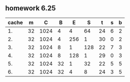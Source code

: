 ## homework 6.25

| cache |  m  |  C  |  B  |  E  |  S  |  t  |  s  |  b  |
|-------|-----|-----|-----|-----|-----|-----|-----|-----|
|1.		| 32  | 1024|  4  |  4  |  64 |  24 |  6  |  2  |
|2.		| 32  | 1024|  4  | 256 |  1  |  30 |  0  |  2  |
|3.		| 32  | 1024|  8  |  1  | 128 |  22 |  7  |  3  |
|4.		| 32  | 1024|  8  | 128 |  1  |  29 |  0  |  3  |
|5.		| 32  | 1024|  32 |  1  |  32 |  22 |  5  |  5  |
|6.		| 32  | 1024|  32 |  4  |  8  |  24 |  3  |  5  |